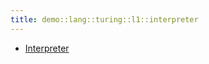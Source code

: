 ```yaml
---
title: demo::lang::turing::l1::interpreter
---
```



   * [Interpreter](../../../../../../Library/demo/lang/turing/l1/interpreter/Interpreter.md)